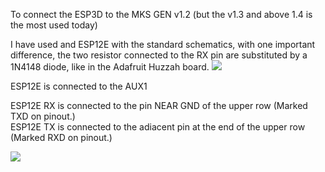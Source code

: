 To connect the ESP3D to the MKS GEN v1.2 (but the v1.3 and above 1.4 is the most used today)

I have used and ESP12E with the standard schematics, with one important difference, the two resistor connected to the RX pin are substituted by a 1N4148 diode, like in the Adafruit Huzzah board.
![](https://raw.githubusercontent.com/wiki/luc-github/ESP3D/images/MKS-1.2/wires.png)

ESP12E is connected to the AUX1 

ESP12E RX is connected to the pin NEAR GND of the upper row (Marked TXD on pinout.)  
ESP12E TX is connected to the adiacent pin at the end of the upper row (Marked RXD on pinout.)

![](https://raw.githubusercontent.com/wiki/luc-github/ESP3D/images/MKS-1.2/board.png) 
